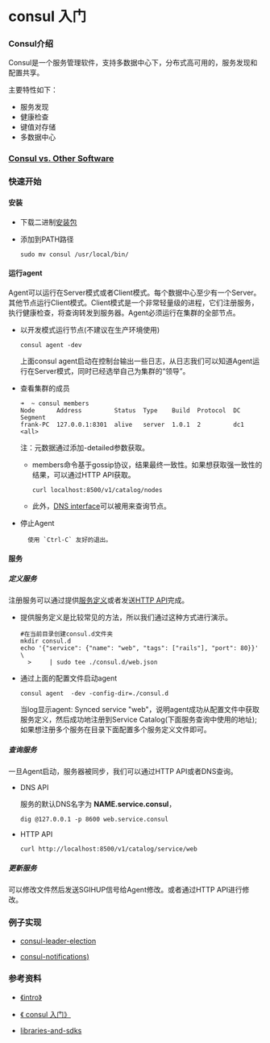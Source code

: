 # consul 入门

### Consul介绍

Consul是一个服务管理软件，支持多数据中心下，分布式高可用的，服务发现和配置共享。

主要特性如下：

+ 服务发现
+ 健康检查
+ 键值对存储
+ 多数据中心

### [Consul vs. Other Software](https://www.consul.io/intro/vs/index.html)

### 快速开始

#### 安装

+ 下载二进制[安装包](https://www.consul.io/downloads.html)

+ 添加到PATH路径

  ```shell
  sudo mv consul /usr/local/bin/
  ```

#### 运行agent

​	Agent可以运行在Server模式或者Client模式。每个数据中心至少有一个Server。其他节点运行Client模式。Client模式是一个非常轻量级的进程，它们注册服务，执行健康检查，将查询转发到服务器。Agent必须运行在集群的全部节点。

+ 以开发模式运行节点(不建议在生产环境使用)

  ```shell
  consul agent -dev
  ```

  上面consul agent启动在控制台输出一些日志，从日志我们可以知道Agent运行在Server模式，同时已经选举自己为集群的“领导”。

+ 查看集群的成员

  ```shell
  ➜  ~ consul members
  Node      Address         Status  Type    Build  Protocol  DC   Segment
  frank-PC  127.0.0.1:8301  alive   server  1.0.1  2         dc1  <all>
  ```

  注：元数据通过添加-detailed参数获取。

  + members命令基于gossip协议，结果最终一致性。如果想获取强一致性的结果，可以通过HTTP API获取。

    ```
    curl localhost:8500/v1/catalog/nodes
    ```

  + 此外，[DNS interface](https://www.consul.io/docs/agent/dns.html)可以被用来查询节点。

+ 停止Agent

		使用 `Ctrl-C` 友好的退出。

#### 服务

##### 定义服务

注册服务可以通过提供[服务定义](https://www.consul.io/docs/agent/services.html)或者发送[HTTP API](https://www.consul.io/api/index.html)完成。

+ 提供服务定义是比较常见的方法，所以我们通过这种方式进行演示。

  ```shell
  #在当前目录创建consul.d文件夹
  mkdir consul.d
  echo '{"service": {"name": "web", "tags": ["rails"], "port": 80}}' \
  	>     | sudo tee ./consul.d/web.json
  ```


+ 通过上面的配置文件启动agent

  ```shell
  consul agent  -dev -config-dir=./consul.d
  ```

  当log显示agent: Synced service "web"，说明agent成功从配置文件中获取服务定义，然后成功地注册到Service Catalog(下面服务查询中使用的地址);如果想注册多个服务在目录下面配置多个服务定义文件即可。

##### 查询服务

一旦Agent启动，服务器被同步，我们可以通过HTTP API或者DNS查询。

+ DNS API

  服务的默认DNS名字为 **NAME.service.consul**，

  ```
  dig @127.0.0.1 -p 8600 web.service.consul
  ```

+ HTTP API

  ```
  curl http://localhost:8500/v1/catalog/service/web
  ```

##### 更新服务

可以修改文件然后发送SGIHUP信号给Agent修改。或者通过HTTP API进行修改。



### 例子实现

+ [consul-leader-election](https://github.com/dpires/consul-leader-election)

+ [consul-notifications)](https://github.com/dpires/consul-notifications)

  

### 参考资料

+ [ 《intro》](https://www.consul.io/intro/index.html)


+ [ 《 consul 入门》](http://blog.csdn.net/viewcode/article/details/45915179)
+ [libraries-and-sdks](https://www.consul.io/api/libraries-and-sdks.html)